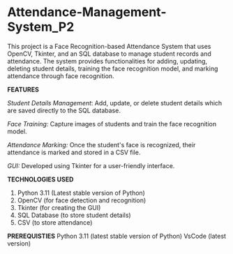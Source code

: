 # Attendance-Management-System_P2

This project is a Face Recognition-based Attendance System that uses OpenCV, Tkinter, and an SQL database to manage student records and attendance.
The system provides functionalities for adding, updating, deleting student details, training the face recognition model, and marking attendance through face recognition.

**FEATURES** 

*Student Details Management*:
Add, update, or delete student details which are saved directly to the SQL database.

*Face Training:*
Capture images of students and train the face recognition model.

*Attendance Marking:* 
Once the student's face is recognized, their attendance is marked and stored in a CSV file.

*GUI:* Developed using Tkinter for a user-friendly interface.

**TECHNOLOGIES USED** 
1. Python 3.11 (Latest stable version of Python)
2. OpenCV (for face detection and recognition)
3. Tkinter (for creating the GUI)
4. SQL Database (to store student details)
5. CSV (to store attendance)

**PREREQUISTIES**
Python 3.11 (latest stable version of Python)
VsCode (latest version)
